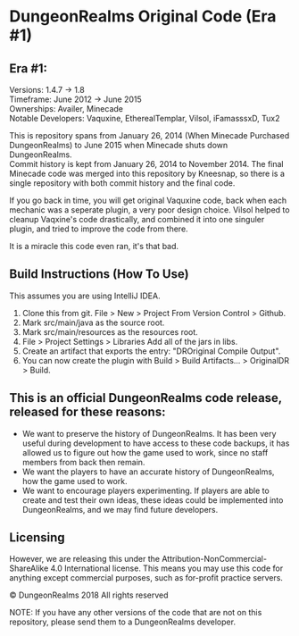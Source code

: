 # DungeonRealms Original Code (Era #1)

## Era #1:
Versions: 1.4.7 -> 1.8  
Timeframe: June 2012 -> June 2015  
Ownerships: Availer, Minecade  
Notable Developers: Vaquxine, EtherealTemplar, Vilsol, iFamasssxD, Tux2

This is repository spans from January 26, 2014 (When Minecade Purchased DungeonRealms) to June 2015 when Minecade shuts down DungeonRealms.   
Commit history is kept from January 26, 2014 to November 2014. The final Minecade code was merged into this repository by Kneesnap, so there is a single repository with both commit history and the final code.

If you go back in time, you will get original Vaquxine code, back when each mechanic was a seperate plugin, a very poor design choice.
Vilsol helped to cleanup Vaqxine's code drastically, and combined it into one singuler plugin, and tried to improve the code from there.

It is a miracle this code even ran, it's that bad.

## Build Instructions (How To Use)
This assumes you are using IntelliJ IDEA.
1. Clone this from git. File > New > Project From Version Control > Github.
2. Mark src/main/java as the source root.
3. Mark src/main/resources as the resources root.
4. File > Project Settings > Libraries Add all of the jars in libs.
5. Create an artifact that exports the entry: "DROriginal Compile Output".
6. You can now create the plugin with Build > Build Artifacts... > OriginalDR > Build.

## This is an official DungeonRealms code release, released for these reasons:
 - We want to preserve the history of DungeonRealms. It has been very useful during development to have access to these code backups, it has allowed us to figure out how the game used to work, since no staff members from back then remain.
 - We want the players to have an accurate history of DungeonRealms, how the game used to work.
 - We want to encourage players experimenting. If players are able to create and test their own ideas, these ideas could be implemented into DungeonRealms, and we may find future developers.

## Licensing
However, we are releasing this under the Attribution-NonCommercial-ShareAlike 4.0 International license.
This means you may use this code for anything except commercial purposes, such as for-profit practice servers.

© DungeonRealms 2018 All rights reserved

NOTE: If you have any other versions of the code that are not on this repository, please send them to a DungeonRealms developer.
